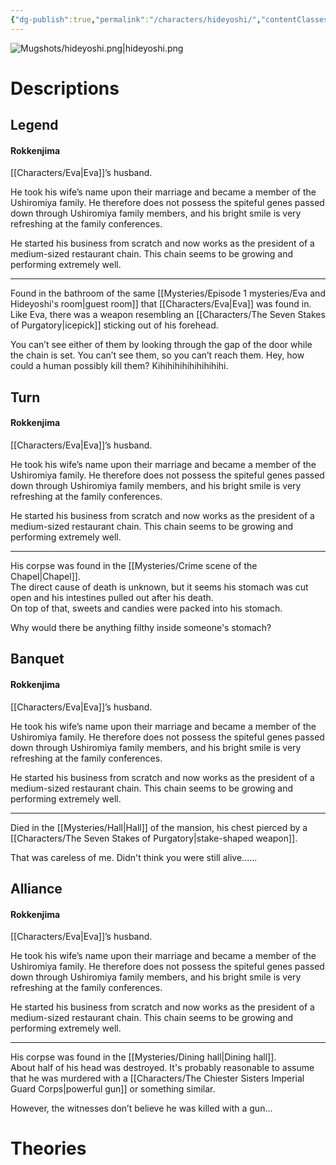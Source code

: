 ```yaml
---
{"dg-publish":true,"permalink":"/characters/hideyoshi/","contentClasses":"center-headings","tags":["ushiromiya"]}
---
```



![Mugshots/hideyoshi.png|hideyoshi.png](/img/user/Mugshots/hideyoshi.png)
  

# Descriptions

## Legend
#### Rokkenjima

[[Characters/Eva\|Eva]]’s husband.

He took his wife’s name upon their marriage and became a member of the Ushiromiya family. He therefore does not possess the spiteful genes passed down through Ushiromiya family members, and his bright smile is very refreshing at the family conferences.

He started his business from scratch and now works as the president of a medium-sized restaurant chain. This chain seems to be growing and performing extremely well.

---
Found in the bathroom of the same [[Mysteries/Episode 1 mysteries/Eva and Hideyoshi's room\|guest room]] that [[Characters/Eva\|Eva]] was found in. Like Eva, there was a weapon resembling an [[Characters/The Seven Stakes of Purgatory\|icepick]] sticking out of his forehead.

You can’t see either of them by looking through the gap of the door while the chain is set. You can’t see them, so you can’t reach them. Hey, how could a human possibly kill them? Kihihihihihihihihihi.
## Turn
#### Rokkenjima

[[Characters/Eva\|Eva]]’s husband.

He took his wife’s name upon their marriage and became a member of the Ushiromiya family. He therefore does not possess the spiteful genes passed down through Ushiromiya family members, and his bright smile is very refreshing at the family conferences.

He started his business from scratch and now works as the president of a medium-sized restaurant chain. This chain seems to be growing and performing extremely well.

---
His corpse was found in the [[Mysteries/Crime scene of the Chapel\|Chapel]].  
The direct cause of death is unknown, but it seems his stomach was cut open and his intestines pulled out after his death.  
On top of that, sweets and candies were packed into his stomach.  

Why would there be anything filthy inside someone's stomach?  

## Banquet
#### Rokkenjima

[[Characters/Eva\|Eva]]’s husband.

He took his wife’s name upon their marriage and became a member of the Ushiromiya family. He therefore does not possess the spiteful genes passed down through Ushiromiya family members, and his bright smile is very refreshing at the family conferences.

He started his business from scratch and now works as the president of a medium-sized restaurant chain. This chain seems to be growing and performing extremely well.

---
Died in the [[Mysteries/Hall\|Hall]] of the mansion, his chest pierced by a [[Characters/The Seven Stakes of Purgatory\|stake-shaped weapon]].  

That was careless of me. Didn't think you were still alive......
## Alliance
#### Rokkenjima

[[Characters/Eva\|Eva]]’s husband.

He took his wife’s name upon their marriage and became a member of the Ushiromiya family. He therefore does not possess the spiteful genes passed down through Ushiromiya family members, and his bright smile is very refreshing at the family conferences.

He started his business from scratch and now works as the president of a medium-sized restaurant chain. This chain seems to be growing and performing extremely well.

---
His corpse was found in the [[Mysteries/Dining hall\|Dining hall]].  
About half of his head was destroyed. It's probably reasonable to assume that he was murdered with a [[Characters/The Chiester Sisters Imperial Guard Corps\|powerful gun]] or something similar.  

However, the witnesses don’t believe he was killed with a gun...
# Theories
